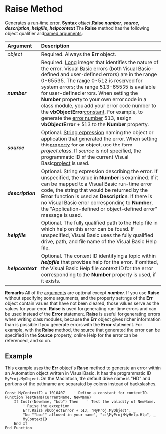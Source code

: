 
# Raise Method



Generates a [run-time error](b8bdf64f-5920-1ae9-16d0-b26d09524a30.md).
 **Syntax**
 _object_**.Raise  _number_,** **_source_, _description_, _helpfile_, _helpcontext_**
The  **Raise** method has the following object qualifier and[named arguments](b8bdf64f-5920-1ae9-16d0-b26d09524a30.md):


|**Argument**|**Description**|
|:-----|:-----|
| _object_|Required. Always the  **Err** object.|
|**_number_**|Required. [Long](b8bdf64f-5920-1ae9-16d0-b26d09524a30.md) integer that identifies the nature of the error. Visual Basic errors (both Visual Basic-defined and user-defined errors) are in the range 0-65535. The range 0-512 is reserved for system errors; the range 513-65535 is available for user-defined errors. When setting the **Number** property to your own error code in a class module, you add your error code number to the **vbObjectError**[constant](b8bdf64f-5920-1ae9-16d0-b26d09524a30.md). For example, to generate the [error number](b8bdf64f-5920-1ae9-16d0-b26d09524a30.md) 513, assign **vbObjectError** + 513 to the **Number** property.|
|**_source_**|Optional. [String expression](b8bdf64f-5920-1ae9-16d0-b26d09524a30.md) naming the object or application that generated the error. When setting this[property](b8bdf64f-5920-1ae9-16d0-b26d09524a30.md) for an object, use the form _project.class_. If _source_ is not specified, the programmatic ID of the current Visual Basic[project](b8bdf64f-5920-1ae9-16d0-b26d09524a30.md) is used.|
|**_description_**|Optional. String expression describing the error. If unspecified, the value in  **Number** is examined. If it can be mapped to a Visual Basic run-time error code, the string that would be returned by the **Error** function is used as **Description**_._ If there is no Visual Basic error corresponding to **Number**, the "Application-defined or object-defined error" message is used.|
|**_helpfile_**|Optional. The fully qualified path to the Help file in which help on this error can be found. If unspecified, Visual Basic uses the fully qualified drive, path, and file name of the Visual Basic Help file.|
|**_helpcontext_**|Optional. The context ID identifying a topic within  **_helpfile_** that provides help for the error. If omitted, the Visual Basic Help file context ID for the error corresponding to the **Number** property is used, if it exists.|
 **Remarks**
All of the [arguments](b8bdf64f-5920-1ae9-16d0-b26d09524a30.md) are optional except **_number_**. If you use **Raise** without specifying some arguments, and the property settings of the **Err** object contain values that have not been cleared, those values serve as the values for your error.
 **Raise** is used for generating run-time errors and can be used instead of the **Error** statement. **Raise** is useful for generating errors when writing class modules, because the **Err** object gives richer information than is possible if you generate errors with the **Error** statement. For example, with the **Raise** method, the source that generated the error can be specified in the **Source** property, online Help for the error can be referenced, and so on.

## Example

This example uses the  **Err** object's **Raise** method to generate an error within an Automation object written in Visual Basic. It has the programmatic ID `MyProj.MyObject`. On the MacIntosh, the default drive name is "HD" and portions of the pathname are separated by colons instead of backslashes.


```
Const MyContextID = 1010407    ' Define a constant for contextID.
Function TestName(CurrentName, NewName)
    If Instr(NewName, "bob") Then    ' Test the validity of NewName.
        ' Raise the exception
        Err.Raise vbObjectError + 513, "MyProj.MyObject", _
        "No ""bob"" allowed in your name", "c:\MyProj\MyHelp.Hlp", _
        MyContextID
    End If
End Function


```

